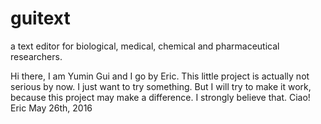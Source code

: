 # guitext
a text editor for biological, medical, chemical and pharmaceutical researchers.

Hi there, I am Yumin Gui and I go by Eric.
This little project is actually not serious by now. I just want to try something. But I will try to make it work, because this project may make a difference. I strongly believe that.
Ciao!
Eric 
May 26th, 2016
